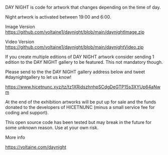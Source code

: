 DAY NIGHT is code for artwork that changes depending on the time of day.

Night artwork is activated between 19:00 and 6:00.

Image Version
https://github.com/voltaine1/daynight/blob/main/daynightImage.zip

Video Version
https://github.com/voltaine1/daynight/blob/main/daynightVideo.zip



If you create multiple editions of DAY NIGHT artwork consider sending 1 edition to the DAY NIGHT gallery to be featured. This not mandatory though.

Please send to the the DAY NIGHT gallery address below and tweet #daynightgallery to let us know!

https://www.hicetnunc.xyz/tz/tz1XRidszhnhpSCdgDeGTP15s3XYUp64aNwm

At the end of the exhibition artworks will be put up for sale and the funds donated to the developers of HICETNUNC (minus a small service fee for coding and support).




This open source code has been tested but may break in the future for some unknown reason. Use at your own risk.




More info

https://voltaine.com/daynight

